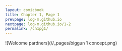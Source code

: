 ```yaml
---
layout: comicbook
title: Chapter 1, Page 1
prevpage: log-m.github.io
nextpage: log-m.github.io/1-2
permalink: /ch1pg1/
---
```

![Welcome pardners](//_pages/biggun 1 concept.png) 
